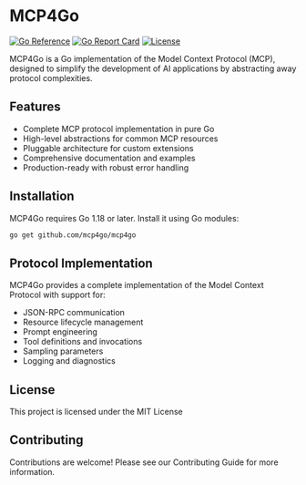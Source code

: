 # MCP4Go

[![Go Reference](https://pkg.go.dev/badge/github.com/mcp4go/mcp4go.svg)](https://pkg.go.dev/github.com/mcp4go/mcp4go)
[![Go Report Card](https://goreportcard.com/badge/github.com/mcp4go/mcp4go)](https://goreportcard.com/report/github.com/mcp4go/mcp4go)
[![License](https://img.shields.io/github/license/mcp4go/mcp4go)](LICENSE)

MCP4Go is a Go implementation of the Model Context Protocol (MCP), designed to simplify the development of AI applications by abstracting away protocol complexities.

## Features

- Complete MCP protocol implementation in pure Go
- High-level abstractions for common MCP resources
- Pluggable architecture for custom extensions
- Comprehensive documentation and examples
- Production-ready with robust error handling

## Installation

MCP4Go requires Go 1.18 or later. Install it using Go modules:

```bash
go get github.com/mcp4go/mcp4go
```


## Protocol Implementation
MCP4Go provides a complete implementation of the Model Context Protocol with support for:
- JSON-RPC communication
- Resource lifecycle management
- Prompt engineering
- Tool definitions and invocations
- Sampling parameters
- Logging and diagnostics

## License
This project is licensed under the MIT License
## Contributing
Contributions are welcome! Please see our Contributing Guide for more information.
